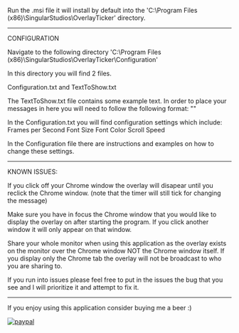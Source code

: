 Run the .msi file it will install by default into the 'C:\Program Files (x86)\SingularStudios\OverlayTicker' directory.

---------------------------------------------------------------------------------------------------------------------------------------------------------------------------------
CONFIGURATION

Navigate to the following directory 'C:\Program Files (x86)\SingularStudios\OverlayTicker\Configuration'

In this directory you will find 2 files.

Configuration.txt and TextToShow.txt

The TextToShow.txt file contains some example text. In order to place your messages in here you will need to follow the following format:
"<message>" <time in minutes to display>
  
In the Configuration.txt you will find configuration settings which include:
Frames per Second
Font Size
Font Color
Scroll Speed


In the Configuration file there are instructions and examples on how to change these settings.

---------------------------------------------------------------------------------------------------------------------------------------------------------------------------------
KNOWN ISSUES:

If you click off your Chrome window the overlay will disapear until you reclick the Chrome window. (note that the timer will still tick for changing the message)

Make sure you have in focus the Chrome window that you would like to display the overlay on after starting the program. If you click another window it will only appear on that window.

Share your whole monitor when using this application as the overlay exists on the monitor over the Chrome window NOT the Chrome window itself. If you display only the Chrome tab the overlay will not be broadcast to who you are sharing to.


If you run into issues please feel free to put in the issues the bug that you see and I will prioritize it and attempt to fix it.

---------------------------------------------------------------------------------------------------------------------------------------------------------------------------------

If you enjoy using this application consider buying me a beer :)


[![paypal](https://www.paypalobjects.com/en_US/i/btn/btn_donateCC_LG.gif)](https://www.paypal.com/cgi-bin/webscr?cmd=_donations&business=FSVS59CVZXR6C)
